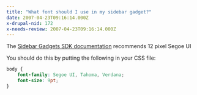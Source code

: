 ```yaml
---
title: "What font should I use in my sidebar gadget?"
date: 2007-04-23T09:16:14.000Z
x-drupal-nid: 172
x-needs-review: 2007-04-23T09:16:14.000Z
---
```

The [Sidebar Gadgets SDK documentation](http://msdn2.microsoft.com/en-us/library/aa974179.aspx#sizing) recommends 12 pixel Segoe UI

You should do this by putting the following in your CSS file:

```css
body {
    font-family: Segoe UI, Tahoma, Verdana;
    font-size: 9pt;
}
```
